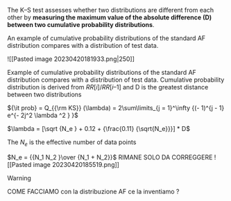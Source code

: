 The K–S test assesses whether two distributions are different from each other by **measuring the maximum value of the absolute difference (D) between two cumulative probability distributions**. 

An example of cumulative probability distributions of the standard AF distribution compares with a distribution of test data.

![[Pasted image 20230420181933.png|250]]

Example of cumulative probability distributions of the standard AF distribution compares with a distribution of test data. 
Cumulative probability distribution is derived from $RR[i]/RR[i–1]$ and D is the greatest distance between two distributions

${\it prob} = Q_{{\rm KS}} (\lambda) = 2\sum\limits_{j = 1}^\infty {(- 1)^{j - 1} e^{- 2j^2 \lambda ^2 } }$

$\lambda = [\sqrt {N_e } + 0.12 + {\frac{0.11} {\sqrt{N_e}}}] * D$

The $N_e$ is the effective number of data points

$N_e = {{N_1 N_2 }\over {N_1 + N_2}}$
RIMANE SOLO DA CORREGGERE
![[Pasted image 20230420185519.png]]

> [!Warning] 
> COME FACCIAMO con la distribuzione AF ce la inventiamo ?
> 
